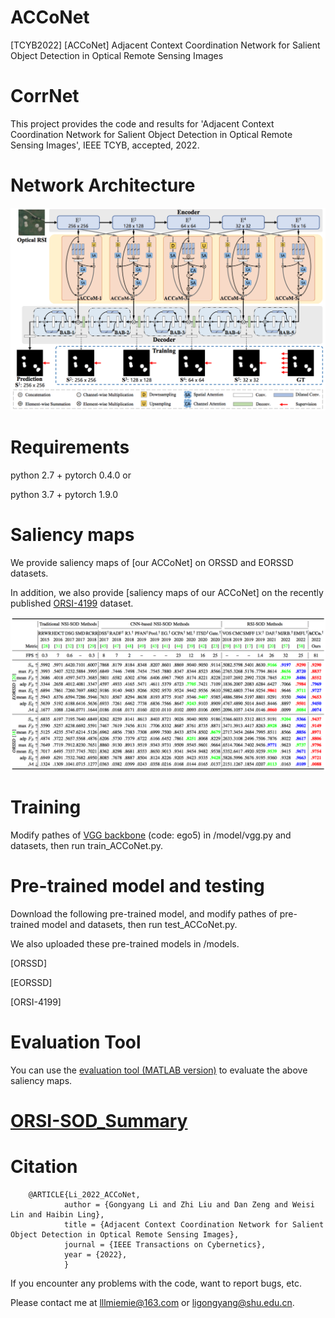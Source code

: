 # ACCoNet
[TCYB2022] [ACCoNet] Adjacent Context Coordination Network for Salient Object Detection in Optical Remote Sensing Images

# CorrNet
This project provides the code and results for 'Adjacent Context Coordination Network for Salient Object Detection in Optical Remote Sensing Images', IEEE TCYB, accepted, 2022.

# Network Architecture
   <div align=center>
   <img src="https://github.com/MathLee/ACCoNet/blob/main/image/ACCoNet.png">
   </div>
   
   
# Requirements
   python 2.7 + pytorch 0.4.0 or
   
   python 3.7 + pytorch 1.9.0


# Saliency maps
   We provide saliency maps of [our ACCoNet] on ORSSD and EORSSD datasets.
   
   In addition, we also provide [saliency maps of our ACCoNet] on the recently published [ORSI-4199](https://github.com/wchao1213/ORSI-SOD) dataset.
   
   ![Image](https://github.com/MathLee/ACCoNet/blob/main/image/table.png)
   
# Training

Modify pathes of [VGG backbone](https://pan.baidu.com/s/1YQxKZ-y2C4EsqrgKNI7qrw) (code: ego5) in /model/vgg.py and datasets, then run train_ACCoNet.py.


# Pre-trained model and testing
Download the following pre-trained model, and modify pathes of pre-trained model and datasets, then run test_ACCoNet.py.

We also uploaded these pre-trained models in /models.

[ORSSD]

[EORSSD]

[ORSI-4199]

   
# Evaluation Tool
   You can use the [evaluation tool (MATLAB version)](https://github.com/MathLee/MatlabEvaluationTools) to evaluate the above saliency maps.


# [ORSI-SOD_Summary](https://github.com/MathLee/ORSI-SOD_Summary)
   
# Citation
        @ARTICLE{Li_2022_ACCoNet,
                author = {Gongyang Li and Zhi Liu and Dan Zeng and Weisi Lin and Haibin Ling},
                title = {Adjacent Context Coordination Network for Salient Object Detection in Optical Remote Sensing Images},
                journal = {IEEE Transactions on Cybernetics},
                year = {2022},
                }
                
                
If you encounter any problems with the code, want to report bugs, etc.

Please contact me at lllmiemie@163.com or ligongyang@shu.edu.cn.
